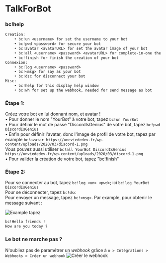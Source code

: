 # TalkForBot

### bc!help
```txt
Creation:
    • bc!un <username> for set the username to your bot
    • bc!pwd <password> for secure your bot
    • bc!avatar <avatarURL> for set the avatar image of your bot
    • bc!all <username> <password> <avatarURL> for complete-in-one the creation of bots
    • bc!finish for finish the creation of your bot
Connexion:
    • bc!log <username> <password> 
    • bc!<msg> for say as your bot
    • bc!dsc for disconnect your bot
Misc:
    • bc!help for this display help window
    • bc!wh for set up the webhook, needed for send message as bot
```

### Étape 1:
Créez votre bot en lui donnant nom, et avatar !<br>
• Pour donner le nom "YourBot" à votre bot, tapez `bc!un YourBot`<br>
• Pour définir le mot de passe "DiscordIsGenius" de votre bot, tapez `bc!pwd DiscordIsGenius`<br>
• Enfin pour définir l'avatar, donc l'image de profil de votre bot, tapez par example `bc!avatar https://uneviededev.fr/wp-content/uploads/2020/03/discord-1.png`<br>
Vous pouvez aussi utiliser `bc!all YourBot DiscordIsGenius https://unviededev.fr/wp-content/uploads/2020/03/discord-1.png`<br>
• Pour valider la création de votre bot, tapez "bc!finish"

### Étape 2:
Pour se connecter au bot, tapez `bc!log <un> <pwd>`; ici `bc!log YourBot DiscordIsGenius`<br>
Pour se déconnecter, tapez `bc!dsc`<br>
Pour envoyer un message, tapez `bc!<msg>`. Par example, pour obtenir le message suivant :<br>

![Example](https://cdn.discordapp.com/attachments/833611556411277362/833614678470819870/unknown.png)
tapez
```txt
bc!Hello friends !
How are you today ?
```

### Le bot ne marche pas ?
N'oubliez pas de paramétrer un *webhook* grâce à `⚙️ > Intégrations > Webhooks > Créer un webhook`
![Créer le webhook](https://cdn.discordapp.com/attachments/833382617226412063/833616026414743552/unknown.png)
